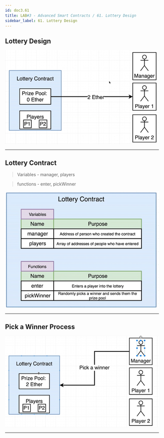 ```yaml
---
id: doc3.61
title: LAB#3 - Advanced Smart Contracts / 61. Lottery Design
sidebar_label: 61. Lottery Design
---
```


## Lottery Design


![alt text](.\assets\Imagem61_1.jpg)

---

## Lottery Contract

> Variables - manager, players

> functions - enter, pickWinner

![alt text](.\assets\Imagem61_2.jpg)


---

## Pick a Winner Process


![alt text](.\assets\Imagem61_3.jpg)

---
